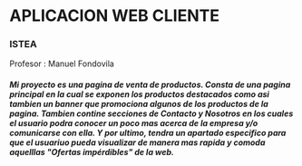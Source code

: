 # APLICACION WEB CLIENTE
### ISTEA 

Profesor : Manuel Fondovila

##### Mi proyecto es una pagina de venta de productos. Consta de una pagina principal en la cual se exponen los productos destacados como asi tambien un banner que promociona algunos de los productos de la pagina. Tambien contine secciones de Contacto y Nosotros en los cuales el usuario podra conocer un poco mas acerca de la empresa y/o comunicarse con ella. Y por ultimo, tendra un apartado especifico para que el usuariuo pueda visualizar de manera mas rapida y comoda aquelllas "Ofertas impérdibles" de la web. 